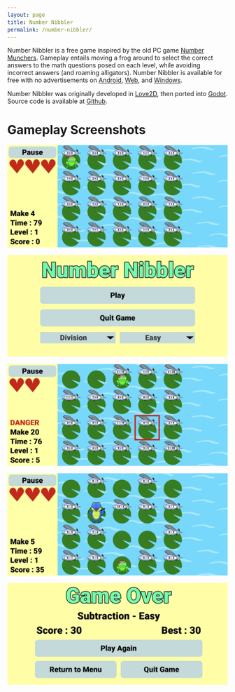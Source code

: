 ```yaml
---
layout: page
title: Number Nibbler
permalink: /number-nibbler/
---
```


Number Nibbler is a free game inspired by the old PC game [Number Munchers](https://en.wikipedia.org/wiki/Munchers#Number_Munchers). Gameplay entails moving a frog around to select the correct answers to the math questions posed on each level, while avoiding incorrect answers (and roaming alligators). Number Nibbler is available for free with no advertisements on [Android](https://play.google.com/store/apps/details?id=com.david1socha.numbernibbler), [Web](https://david1socha.itch.io/number-nibbler), and [Windows](https://david1socha.itch.io/number-nibbler). 

Number Nibbler was originally developed in [Love2D](https://love2d.org/), then ported into [Godot](https://godotengine.org/). Source code is available at [Github](https://github.com/David1Socha/number-nibbler-gd). 



# Gameplay Screenshots
![Gameplay Screenshot 1](/assets/numbernibbler-screen-1.jpg)

![Gameplay Screenshot 2](/assets/numbernibbler-screen-2.jpg)

![Gameplay Screenshot 3](/assets/numbernibbler-screen-3.jpg)

![Gameplay Screenshot 4](/assets/numbernibbler-screen-4.jpg)

![Gameplay Screenshot 5](/assets/numbernibbler-screen-5.jpg)